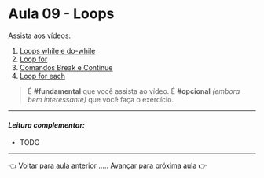 # Aula 09 - Loops

Assista aos vídeos: 

  1. [Loops while e do-while](https://youtu.be/9_12LPVMJYc)
  1. [Loop for](https://youtu.be/HrfWrbmFUKQ)
  1. [Comandos Break e Continue](https://youtu.be/rU-DCmwAtXE)
  1. [Loop for each](https://youtu.be/2ndBbnsqBXQ)

> É **#fundamental** que você assista ao vídeo. É **#opcional** _(embora bem interessante)_ que você faça o exercício.

---

#### _Leitura complementar:_

* TODO

---

👈 [Voltar para aula anterior](../aula08/aula.md) ..... [Avançar para próxima aula](../aula10/aula.md) 👉